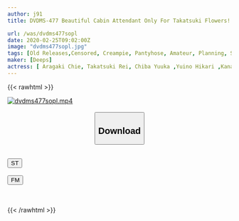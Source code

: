 ```yaml
---
author: j91
title: DVDMS-477 Beautiful Cabin Attendant Only For Takatsuki Flowers! A Baseball Fist Inside Out Against The Airline! 3 1 Million Yen If You Win! If You Lose, Suddenly Big Cock Immediately! CA Oma On The Way Home From The Flight To The Boss In Front Of The Boss, No Matter How Many Times You Stop, You Can't Stop With A Follow-up Piston! 4 People Total 21

url: /was/dvdms477sopl
date: 2020-02-25T09:02:00Z
image: "dvdms477sopl.jpg"
tags: [Old Releases,Censored, Creampie, Pantyhose, Amateur, Planning, Stewardess, Impromptu Sex	]
maker: [Deeps]
actress: [ Aragaki Chie, Takatsuki Rei, Chiba Yuuka ,Yuino Hikari ,Kanade Kanon ,Suzukawa Eimi ,Itsuki Yuu ]
---
```



{{< rawhtml >}}

<div class="video" data-videoid="7dA18VXRzPhAkdb">
    <a href="javascript:;">
        <img src="/was/dvdms477sopl/dvdms477sopl.jpg" width="WIDTH" height="HEIGHT" alt="dvdms477sopl.mp4" loading="lazy">
    </a>
</div>

<script type="text/javascript" src="https://j91.asia/asset/on-demand-st.js"></script>

<br>
  <link rel="stylesheet" href="https://j91.asia/asset/bs5.css">
  
  <center>
  <button class="btn btn-primary" type="button" data-bs-toggle="collapse" data-bs-target=".multi-collapse" aria-expanded="false" aria-controls="multiCollapseExample1 multiCollapseExample2"><h2>Download</h2></button></center>
</p>
<div class="row">
  <div class="col">
    <div class="collapse multi-collapse" id="multiCollapseExample1">
      <div class="card card-body">
	      	      <br>
<div class="buttons">  
<a href="https://streamtape.to/v/7dA18VXRzPhAkdb" target="_blank"><button class="btn-hover color-3"><i class="fa fa-download"></i> ST</button></a></div>
    </div>
  </div>
</div>
  <div class="col">
    <div class="collapse multi-collapse" id="multiCollapseExample2">
      <div class="card card-body">
	      <br>
<div class="buttons">
    <a href="https://filemoon.sx/d/qagrjmrvr1m5" target="_blank"><button class="btn-hover color-8"><i class="fa fa-download"></i> FM</button></a></div>
<br><br>
      </div>
    </div>
  </div>
</div>

{{< /rawhtml >}}